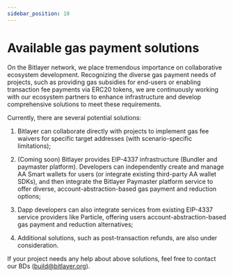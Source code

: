 ```yaml
---
sidebar_position: 10
---
```

# Available gas payment solutions

On the Bitlayer network, we place tremendous importance on collaborative ecosystem development. Recognizing the diverse gas payment needs of projects, such as providing gas subsidies for end-users or enabling transaction fee payments via ERC20 tokens, we are continuously working with our ecosystem partners to enhance infrastructure and develop comprehensive solutions to meet these requirements.

Currently, there are several potential solutions:

1. Bitlayer can collaborate directly with projects to implement gas fee waivers for specific target addresses (with scenario-specific limitations);

2. (Coming soon) Bitlayer provides EIP-4337 infrastructure (Bundler and paymaster platform). Developers can independently create and manage AA Smart wallets for users (or integrate existing third-party AA wallet SDKs), and then integrate the Bitlayer Paymaster platform service to offer diverse, account-abstraction-based gas payment and reduction options;

3. Dapp developers can also integrate services from existing EIP-4337 service providers like Particle, offering users account-abstraction-based gas payment and reduction alternatives;

4. Additional solutions, such as post-transaction refunds, are also under consideration.

If your project needs any help about above solutions, feel free to contact our BDs (build@bitlayer.org).